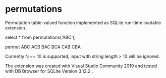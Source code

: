 # permutations
Permutation table-valued function implemented as SQLite run-time loadable extension.

select * from permutations('ABC');

permut
ABC
ACB
BAC
BCA
CAB
CBA

Currently N <= 10 is supported, input with string length > 10 will be ignored.

The extension was created with Visual Studio Community 2019 and tested with DB Browser for SQLite Version 3.12.2 .
